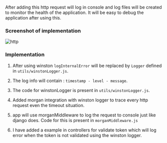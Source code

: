 After adding this http request will log in console and log files will be created to monitor the health of the application.
It will be easy to debug the application after using this.

### Screenshot of implementation

![http](https://user-images.githubusercontent.com/56037184/114337712-410d5500-9b6f-11eb-95cf-88c97204f863.png)

### Implementation

1. After using winston `logInternalError` will be replaced by `Logger` defined in `utils/winstonLogger.js`.
2. The log info will contain : `timestamp - level - message`.
3. The code for winstonLogger is present in `utils/winstonLogger.js`.

4. Added morgan integration with winston logger to trace every http request even the timeout situation.
5. app will use morganMiddleware to log the request to console just like django does. Code for this is present in `morganMiddleware.js`

6. I have added a example in controllers for validate token which will log error when the token is not validated using the winston logger.